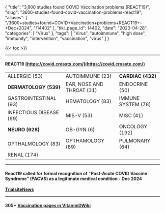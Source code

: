{
    "title": "3,600 studies found COVID Vaccination problems (REACT19)",
    "slug": "3600-studies-found-covid-vaccination-problems-react19",
    "aliases": [
        "/3600+studies+found+COVID+Vaccination+problems+REACT19+-+Dec+2024",
        "/14402"
    ],
    "tiki_page_id": 14402,
    "date": "2023-04-28",
    "categories": [
        "Virus"
    ],
    "tags": [
        "Virus",
        "autoimmune",
        "high dose",
        "immunity",
        "intervention",
        "vaccination",
        "virus"
    ]
}


{{< toc >}} 

---

#### REACT19 [https://covid.crosstx.com/](https://covid.crosstx.com/)

| | | |
| --- | --- | --- |
| ALLERGIC (53) | AUTOIMMUNE (23) |  **CARDIAC (432)**  |
|  **DERMATOLOGY (539)**  | EAR, NOSE AND THROAT (31) | ENDOCRINE (50) |
| GASTROINTESTINAL (93) | HEMATOLOGY (83) | IMMUNE SYSTEM (78) |
| INFECTIOUS DISEASE (69) | MIS-V (53) | MISC (41) |
|  **NEURO (628)**  | OB-GYN (6) | ONCOLOGY (192) |
| OPTHALMOLOGY (83) | OPTHAMOLOGY (89) | PULMONARY (64) |
| RENAL (174) |

---

#### React19 called for formal recognition of "Post-Acute COVID Vaccine Syndrome" (PACVS) as a legitimate medical condition - Dec 2024

 **[TrialsiteNews](https://www.trialsitenews.com/a/time-to-recognize-post-acute-covid-vaccine-syndrome-39b851db)** 

---

#### 305+ [Vaccination pages in VitaminDWiki](/posts/vaccination-pages-in-vitamindwiki)
